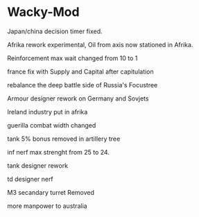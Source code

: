 # Wacky-Mod

Japan/china decision timer fixed.

Afrika rework experimental, Oil from axis now stationed in Afrika.

Reinforcement max wait changed from 10 to 1

france fix with Supply and Capital after capitulation

rebalance the deep battle side of Russia's Focustree

Armour designer rework on Germany and Sovjets

Ireland industry put in afrika

guerilla combat width changed

tank 5% bonus removed in artillery tree

inf nerf max strenght from 25 to 24.

tank designer rework

td designer nerf

M3 secandary turret Removed

more manpower to australia
